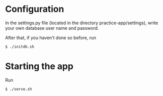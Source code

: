 # Configuration
In the settings.py file (located in the directory practice-app/settings), write
your own database user name and password.

After that, if you haven't done so before, run

```
$ ./initdb.sh
```

# Starting the app
Run
```
$ ./serve.sh
```
